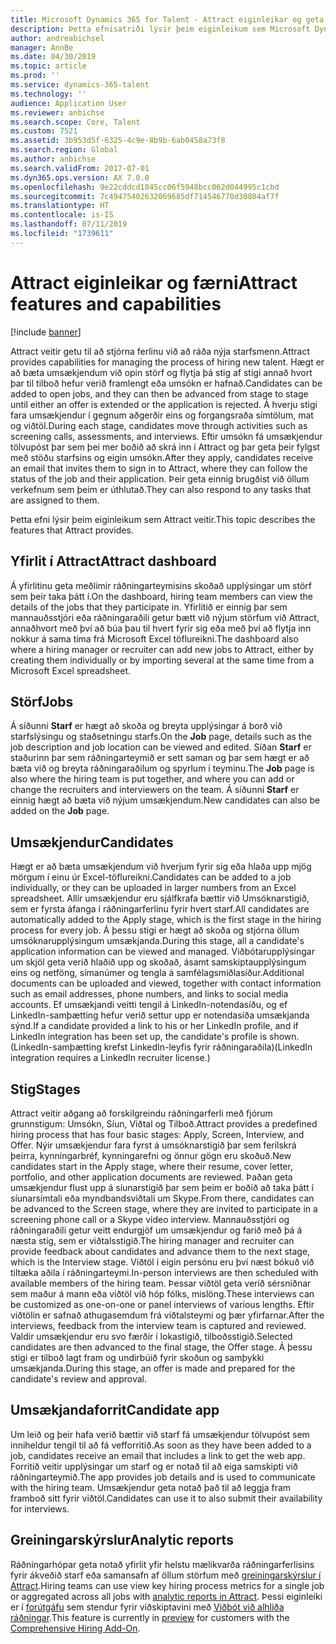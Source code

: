 ```yaml
---
title: Microsoft Dynamics 365 for Talent - Attract eiginleikar og geta
description: Þetta efnisatriði lýsir þeim eiginleikum sem Microsoft Dynamics 365 for Talent - Attract veitir til að stjórna ferli við ráðningu nýrra starfsmanna.
author: andreabichsel
manager: AnnBe
ms.date: 04/30/2019
ms.topic: article
ms.prod: ''
ms.service: dynamics-365-talent
ms.technology: ''
audience: Application User
ms.reviewer: anbichse
ms.search.scope: Core, Talent
ms.custom: 7521
ms.assetid: 3b953d5f-6325-4c9e-8b9b-6ab0458a73f8
ms.search.region: Global
ms.author: anbichse
ms.search.validFrom: 2017-07-01
ms.dyn365.ops.version: AX 7.0.0
ms.openlocfilehash: 9e22cddcd1845cc06f5948bcc062d044995c1cbd
ms.sourcegitcommit: 7c49475402632069685df714546770d30804af7f
ms.translationtype: HT
ms.contentlocale: is-IS
ms.lasthandoff: 07/11/2019
ms.locfileid: "1739611"
---
```

# <a name="attract-features-and-capabilities"></a><span data-ttu-id="6d495-103">Attract eiginleikar og færni</span><span class="sxs-lookup"><span data-stu-id="6d495-103">Attract features and capabilities</span></span>

[!include [banner](includes/banner.md)]

<span data-ttu-id="6d495-104">Attract veitir getu til að stjórna ferlinu við að ráða nýja starfsmenn.</span><span class="sxs-lookup"><span data-stu-id="6d495-104">Attract provides capabilities for managing the process of hiring new talent.</span></span> <span data-ttu-id="6d495-105">Hægt er að bæta umsækjendum við opin störf og flytja þá stig af stigi annað hvort þar til tilboð hefur verið framlengt eða umsókn er hafnað.</span><span class="sxs-lookup"><span data-stu-id="6d495-105">Candidates can be added to open jobs, and they can then be advanced from stage to stage until either an offer is extended or the application is rejected.</span></span> <span data-ttu-id="6d495-106">Á hverju stigi fara umsækjendur í gegnum aðgerðir eins og forgangsraða símtölum, mat og viðtöl.</span><span class="sxs-lookup"><span data-stu-id="6d495-106">During each stage, candidates move through activities such as screening calls, assessments, and interviews.</span></span> <span data-ttu-id="6d495-107">Eftir umsókn fá umsækjendur tölvupóst þar sem þei mer boðið að skrá inn í Attract og þar geta þeir fylgst með stöðu starfsins og eigin umsókn.</span><span class="sxs-lookup"><span data-stu-id="6d495-107">After they apply, candidates receive an email that invites them to sign in to Attract, where they can follow the status of the job and their application.</span></span> <span data-ttu-id="6d495-108">Þeir geta einnig brugðist við öllum verkefnum sem þeim er úthlutað.</span><span class="sxs-lookup"><span data-stu-id="6d495-108">They can also respond to any tasks that are assigned to them.</span></span>

<span data-ttu-id="6d495-109">Þetta efni lýsir þeim eiginleikum sem Attract veitir.</span><span class="sxs-lookup"><span data-stu-id="6d495-109">This topic describes the features that Attract provides.</span></span>

## <a name="attract-dashboard"></a><span data-ttu-id="6d495-110">Yfirlit í Attract</span><span class="sxs-lookup"><span data-stu-id="6d495-110">Attract dashboard</span></span>
<span data-ttu-id="6d495-111">Á yfirlitinu geta meðlimir ráðningarteymisins skoðað upplýsingar um störf sem þeir taka þátt í.</span><span class="sxs-lookup"><span data-stu-id="6d495-111">On the dashboard, hiring team members can view the details of the jobs that they participate in.</span></span> <span data-ttu-id="6d495-112">Yfirlitið er einnig þar sem mannauðsstjóri eða ráðningaraðili getur bætt við nýjum störfum við Attract, annaðhvort með því að búa þau til hvert fyrir sig eða með því að flytja inn nokkur á sama tíma frá Microsoft Excel töflureikni.</span><span class="sxs-lookup"><span data-stu-id="6d495-112">The dashboard also where a hiring manager or recruiter can add new jobs to Attract, either by creating them individually or by importing several at the same time from a Microsoft Excel spreadsheet.</span></span>

## <a name="jobs"></a><span data-ttu-id="6d495-113">Störf</span><span class="sxs-lookup"><span data-stu-id="6d495-113">Jobs</span></span>
<span data-ttu-id="6d495-114">Á síðunni **Starf** er hægt að skoða og breyta upplýsingar á borð við starfslýsingu og staðsetningu starfs.</span><span class="sxs-lookup"><span data-stu-id="6d495-114">On the **Job** page, details such as the job description and job location can be viewed and edited.</span></span> <span data-ttu-id="6d495-115">Síðan **Starf** er staðurinn þar sem ráðningarteymið er sett saman og þar sem hægt er að bæta við og breyta ráðningaraðilum og spyrlum í teyminu.</span><span class="sxs-lookup"><span data-stu-id="6d495-115">The **Job** page is also where the hiring team is put together, and where you can add or change the recruiters and interviewers on the team.</span></span> <span data-ttu-id="6d495-116">Á síðunni **Starf** er einnig hægt að bæta við nýjum umsækjendum.</span><span class="sxs-lookup"><span data-stu-id="6d495-116">New candidates can also be added on the **Job** page.</span></span>

## <a name="candidates"></a><span data-ttu-id="6d495-117">Umsækjendur</span><span class="sxs-lookup"><span data-stu-id="6d495-117">Candidates</span></span>
<span data-ttu-id="6d495-118">Hægt er að bæta umsækjendum við hverjum fyrir sig eða hlaða upp mjög mörgum í einu úr Excel-töflureikni.</span><span class="sxs-lookup"><span data-stu-id="6d495-118">Candidates can be added to a job individually, or they can be uploaded in larger numbers from an Excel spreadsheet.</span></span> <span data-ttu-id="6d495-119">Allir umsækjendur eru sjálfkrafa bættir við Umsóknarstigið, sem er fyrsta áfanga í ráðningarferlinu fyrir hvert starf.</span><span class="sxs-lookup"><span data-stu-id="6d495-119">All candidates are automatically added to the Apply stage, which is the first stage in the hiring process for every job.</span></span> <span data-ttu-id="6d495-120">Á þessu stigi er hægt að skoða og stjórna öllum umsóknarupplýsingum umsækjanda.</span><span class="sxs-lookup"><span data-stu-id="6d495-120">During this stage, all a candidate's application information can be viewed and managed.</span></span> <span data-ttu-id="6d495-121">Viðbótarupplýsingar um skjöl geta verið hlaðið upp og skoðað, ásamt samskiptaupplýsingum eins og netföng, símanúmer og tengla á samfélagsmiðlasíður.</span><span class="sxs-lookup"><span data-stu-id="6d495-121">Additional documents can be uploaded and viewed, together with contact information such as email addresses, phone numbers, and links to social media accounts.</span></span> <span data-ttu-id="6d495-122">Ef umsækjandi veitti tengil á LinkedIn-notendasíðu, og ef LinkedIn-samþætting hefur verið settur upp er notendasíða umsækjanda sýnd.</span><span class="sxs-lookup"><span data-stu-id="6d495-122">If a candidate provided a link to his or her LinkedIn profile, and if LinkedIn integration has been set up, the candidate's profile is shown.</span></span> <span data-ttu-id="6d495-123">(LinkedIn-samþætting krefst LinkedIn-leyfis fyrir ráðningaraðila)</span><span class="sxs-lookup"><span data-stu-id="6d495-123">(LinkedIn integration requires a LinkedIn recruiter license.)</span></span>

## <a name="stages"></a><span data-ttu-id="6d495-124">Stig</span><span class="sxs-lookup"><span data-stu-id="6d495-124">Stages</span></span>
<span data-ttu-id="6d495-125">Attract veitir aðgang að forskilgreindu ráðningarferli með fjórum grunnstigum: Umsókn, Síun, Viðtal og Tilboð.</span><span class="sxs-lookup"><span data-stu-id="6d495-125">Attract provides a predefined hiring process that has four basic stages: Apply, Screen, Interview, and Offer.</span></span> <span data-ttu-id="6d495-126">Nýir umsækjendur fara fyrst á umsóknarstigið þar sem ferilskrá þeirra, kynningarbréf, kynningarefni og önnur gögn eru skoðuð.</span><span class="sxs-lookup"><span data-stu-id="6d495-126">New candidates start in the Apply stage, where their resume, cover letter, portfolio, and other application documents are reviewed.</span></span> <span data-ttu-id="6d495-127">Þaðan geta umsækjendur flust upp á síunarstigið þar sem þeim er boðið að taka þátt í síunarsímtali eða myndbandsviðtali um Skype.</span><span class="sxs-lookup"><span data-stu-id="6d495-127">From there, candidates can be advanced to the Screen stage, where they are invited to participate in a screening phone call or a Skype video interview.</span></span> <span data-ttu-id="6d495-128">Mannauðsstjóri og ráðningaraðili getur veitt endurgjöf um umsækjendur og farið með þá á næsta stig, sem er viðtalsstigið.</span><span class="sxs-lookup"><span data-stu-id="6d495-128">The hiring manager and recruiter can provide feedback about candidates and advance them to the next stage, which is the Interview stage.</span></span> <span data-ttu-id="6d495-129">Viðtöl í eigin persónu eru því næst bókuð við tiltæka aðila í ráðningarteymi.</span><span class="sxs-lookup"><span data-stu-id="6d495-129">In-person interviews are then scheduled with available members of the hiring team.</span></span> <span data-ttu-id="6d495-130">Þessar viðtöl geta verið sérsniðnar sem maður á mann eða viðtöl við hóp fólks, mislöng.</span><span class="sxs-lookup"><span data-stu-id="6d495-130">These interviews can be customized as one-on-one or panel interviews of various lengths.</span></span> <span data-ttu-id="6d495-131">Eftir viðtölin er safnað athugasemdum frá viðtalsteymi og þær yfirfarnar.</span><span class="sxs-lookup"><span data-stu-id="6d495-131">After the interviews, feedback from the interview team is captured and reviewed.</span></span> <span data-ttu-id="6d495-132">Valdir umsækjendur eru svo færðir í lokastigið, tilboðsstigið.</span><span class="sxs-lookup"><span data-stu-id="6d495-132">Selected candidates are then advanced to the final stage, the Offer stage.</span></span> <span data-ttu-id="6d495-133">Á þessu stigi er tilboð lagt fram og undirbúið fyrir skoðun og samþykki umsækjanda.</span><span class="sxs-lookup"><span data-stu-id="6d495-133">During this stage, an offer is made and prepared for the candidate's review and approval.</span></span>

## <a name="candidate-app"></a><span data-ttu-id="6d495-134">Umsækjandaforrit</span><span class="sxs-lookup"><span data-stu-id="6d495-134">Candidate app</span></span>
<span data-ttu-id="6d495-135">Um leið og þeir hafa verið bættir við starf fá umsækjendur tölvupóst sem inniheldur tengil til að fá vefforritið.</span><span class="sxs-lookup"><span data-stu-id="6d495-135">As soon as they have been added to a job, candidates receive an email that includes a link to get the web app.</span></span> <span data-ttu-id="6d495-136">Forritið veitir upplýsingar um starf og er notað til að eiga samskipti við ráðningarteymið.</span><span class="sxs-lookup"><span data-stu-id="6d495-136">The app provides job details and is used to communicate with the hiring team.</span></span> <span data-ttu-id="6d495-137">Umsækjendur geta notað það til að leggja fram framboð sitt fyrir viðtöl.</span><span class="sxs-lookup"><span data-stu-id="6d495-137">Candidates can use it to also submit their availability for interviews.</span></span>

## <a name="analytic-reports"></a><span data-ttu-id="6d495-138">Greiningarskýrslur</span><span class="sxs-lookup"><span data-stu-id="6d495-138">Analytic reports</span></span>
<span data-ttu-id="6d495-139">Ráðningarhópar geta notað yfirlit yfir helstu mælikvarða ráðningarferlisins fyrir ákveðið starf eða samansafn af öllum störfum með [greiningarskýrslur í Attract](analytic-reports.md).</span><span class="sxs-lookup"><span data-stu-id="6d495-139">Hiring teams can use view key hiring process metrics for a single job or aggregated across all jobs with [analytic reports in Attract](analytic-reports.md).</span></span> <span data-ttu-id="6d495-140">Þessi eiginleiki er í [forútgáfu](access-preview-feature.md) sem stendur fyrir viðskiptavini með [Viðbót við alhliða ráðningar](attract-comprehensive-hiring.md).</span><span class="sxs-lookup"><span data-stu-id="6d495-140">This feature is currently in [preview](access-preview-feature.md) for customers with the [Comprehensive Hiring Add-On](attract-comprehensive-hiring.md).</span></span>
